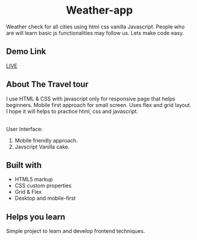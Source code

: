 <h1 align="center">Weather-app</h1>
Weather check for all cities using html css vanilla Javascript. People who are will learn basic js functionalities  may follow us. Lets make code easy.



## Demo Link
<a href="https://nandha-techie.github.io/weather-app/">LIVE</a>

## About The Travel tour

<p>I use HTML & CSS with javascript only for responsive page that helps beginners.
Mobile first approach for small screen. 
Uses flex and grid layout.
I hope it will helps to practice html, css and javascript.

<br>User Interface: <br>
1. Mobile friendly approach.
2. Javscript Vanilla cake.


## Built with

- HTML5 markup
- CSS custom properties
- Grid & Flex
- Desktop and mobile-first
## Helps you learn

Simple project to learn and develop frontend techniques.
